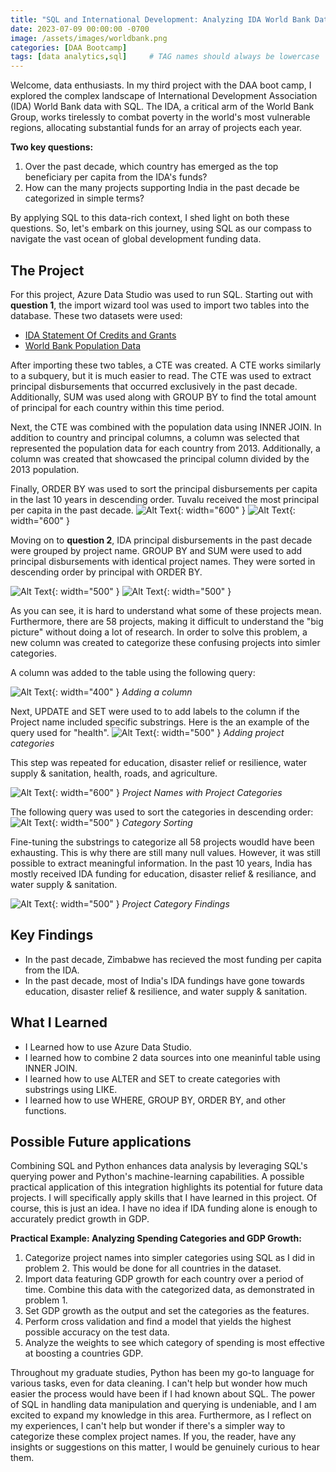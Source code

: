 ```yaml
---
title: "SQL and International Development: Analyzing IDA World Bank Data"
date: 2023-07-09 00:00:00 -0700
image: /assets/images/worldbank.png
categories: [DAA Bootcamp]
tags: [data analytics,sql]     # TAG names should always be lowercase
---
```


Welcome, data enthusiasts. In my third project with the DAA boot camp, I explored the complex landscape of International Development Association (IDA) World Bank data with SQL. The IDA, a critical arm of the World Bank Group, works tirelessly to combat poverty in the world's most vulnerable regions, allocating substantial funds for an array of projects each year.

**Two key questions:**

1. Over the past decade, which country has emerged as the top beneficiary per capita from the IDA's funds?
2. How can the many projects supporting India in the past decade be categorized in simple terms?

By applying SQL to this data-rich context, I shed light on both these questions. So, let's embark on this journey, using SQL as our compass to navigate the vast ocean of global development funding data.

## The Project

For this project, Azure Data Studio was used to run SQL. Starting out with **question 1**, the import wizard tool was used to import two tables into the database. These two datasets were used:
* [IDA Statement Of Credits and Grants](https://finances.worldbank.org/Loans-and-Credits/IDA-Statement-Of-Credits-and-Grants-Historical-Dat/tdwh-3krx)
* [World Bank Population Data](https://data.worldbank.org/indicator/SP.POP.TOTL)

After importing these two tables, a CTE was created. A CTE works similarly to a subquery, but it is much easier to read. The CTE was used to extract principal disbursements that occurred exclusively in the past decade. Additionally, SUM was used along with GROUP BY to find the total amount of principal for each country within this time period.

Next, the CTE was combined with the population data using INNER JOIN. In addition to country and principal columns, a column was selected that represented the population data for each country from 2013. Additionally, a column was created that showcased the principal column divided by the 2013 population.

Finally, ORDER BY was used to sort the principal disbursements per capita in the last 10 years in descending order. Tuvalu received the most principal per capita in the past decade.
![Alt Text](/assets/images/fixed_query_1.png){: width="600" }
![Alt Text](/assets/images/fixed_query_2.png){: width="600" }


Moving on to **question 2**, IDA principal disbursements in the past decade were grouped by project name. GROUP BY and SUM were used to add principal disbursements with identical project names. They were sorted in descending order by principal with ORDER BY.

![Alt Text](/assets/images/fixed_2_1.png){: width="500" }
![Alt Text](/assets/images/fixed_2_2.png){: width="500" }

As you can see, it is hard to understand what some of these projects mean. Furthermore, there are 58 projects, making it difficult to understand the "big picture" without doing a lot of research. In order to solve this problem, a new column was created to categorize these confusing projects into simler categories.

A column was added to the table using the following query:

![Alt Text](/assets/images/carbon7.png){: width="400" }
*Adding a column*

Next, UPDATE and SET were used to to add labels to the column if the Project name included specific substrings. Here is the an example of the query used for "health".
![Alt Text](/assets/images/carbon8.png){: width="500" }
*Adding project categories*

This step was repeated for education, disaster relief or resilience, water supply & sanitation, health, roads, and agriculture.

![Alt Text](/assets/images/addcolumn.png){: width="600" }
*Project Names with Project Categories*


The following query was used to sort the categories in descending order:
![Alt Text](/assets/images/carbon9.png){: width="500" }
*Category Sorting*

Fine-tuning the substrings to categorize all 58 projects woudld have been exhausting. This is why there are still many null values. However, it was still possible to extract meaningful information. In the past 10 years, India has mostly received IDA funding for education, disaster relief & resiliance, and water supply & sanitation.

![Alt Text](/assets/images/categories.png){: width="500" }
*Project Category Findings*

## Key Findings
* In the past decade, Zimbabwe has recieved the most funding per capita from the IDA.
* In the past decade, most of India's IDA fundings have gone towards education, disaster relief & resilience, and water supply & sanitation.

## What I Learned
* I Learned how to use Azure Data Studio.
* I learned how to combine 2 data sources into one meaninful table using INNER JOIN.
* I learned how to use ALTER and SET to create categories with substrings using LIKE.
* I learned how to use WHERE, GROUP BY, ORDER BY, and other functions.

## Possible Future applications

Combining SQL and Python enhances data analysis by leveraging SQL's querying power and Python's machine-learning capabilities. A possible practical application of this integration highlights its potential for future data projects. I will specifically apply skills that I have learned in this project. Of course, this is just an idea. I have no idea if IDA funding alone is enough to accurately predict growth in GDP.


**Practical Example: Analyzing Spending Categories and GDP Growth:**

1. Categorize project names into simpler categories using SQL as I did in problem 2. This would be done for all countries in the dataset.
2. Import data featuring GDP growth for each country over a period of time. Combine this data with the categorized data, as demonstrated in problem 1.
3. Set GDP growth as the output and set the categories as the features.
4. Perform cross validation and find a model that yields the highest possible accuracy on the test data.
5. Analyze the weights to see which category of spending is most effective at boosting a countries GDP.

Throughout my graduate studies, Python has been my go-to language for various tasks, even for data cleaning. I can't help but wonder how much easier the process would have been if I had known about SQL. The power of SQL in handling data manipulation and querying is undeniable, and I am excited to expand my knowledge in this area. Furthermore, as I reflect on my experiences, I can't help but wonder if there's a simpler way to categorize these complex project names. If you, the reader, have any insights or suggestions on this matter, I would be genuinely curious to hear them. 
